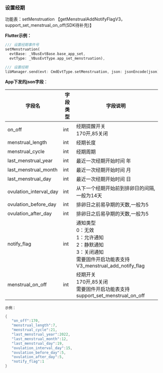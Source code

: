 ### 设置经期


功能表：setMenstruation 【getMenstrualAddNotifyFlagV3，support_set_menstrual_on_off(SDK待补充)】

**Flutter示例：**

```dart
/// 设置经期事件号
setMenstruation(
  evtBase: _VBusEvtBase.base_app_set,
  evtType: _VBusEvtType.app_set_menstruation),

/// 设置经期
libManager.send(evt: CmdEvtType.setMenstruation, json: jsonEncode(json));
```



**App下发的json字段**：

| 字段名                 | 字段类型 | 字段说明                                                     |
| ---------------------- | -------- | ------------------------------------------------------------ |
| on_off                 | int      | 经期提醒开关 <br />170开,85关闭                              |
| menstrual_length       | int      | 经期长度                                                     |
| menstrual_cycle        | int      | 经期周期                                                     |
| last_menstrual_year    | int      | 最近一次经期开始时间 年                                      |
| last_menstrual_month   | int      | 最近一次经期开始时间 月                                      |
| last_menstrual_day     | int      | 最近一次经期开始时间 日                                      |
| ovulation_interval_day | int      | 从下一个经期开始前到排卵日的间隔,一般为14天                  |
| ovulation_before_day   | int      | 排卵日之前易孕期的天数,一般为5                               |
| ovulation_after_day    | int      | 排卵日之后易孕期的天数,一般为5                               |
| notify_flag            | int      | 通知类型 <br />0：无效 <br />1：允许通知<br />2：静默通知<br />3：关闭通知<br />需要固件开启功能表支持 V3_menstrual_add_notify_flag |
| menstrual_on_off       | int      | 经期开关<br />170开,85关闭<br />需要固件开启功能表支持 support_set_menstrual_on_off |

`示例：`

```c
{
   "on_off":170,
   "menstrual_length":7,
   "menstrual_cycle":21,
   "last_menstrual_year":2022,
   "last_menstrual_month":12,
   "last_menstrual_day":19,
   "ovulation_interval_day":15,
   "ovulation_before_day":5,
   "ovulation_after_day":5,
   "notify_flag":1
}
```

